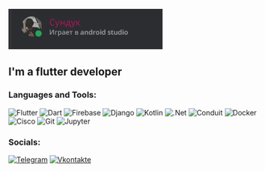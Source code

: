 [![Header](https://github.com/Asliddin009/Asliddin009/blob/main/assets/oHCXJV3EK8o.jpg)]()

## I'm a flutter developer


### Languages and Tools:
![Flutter](https://img.shields.io/badge/-Flutter-090909?style=for-the-badge&logo=flutter&logoColor=47C5FB)
![Dart](https://img.shields.io/badge/-Dart-090909?style=for-the-badge&logo=dart&logoColor=097CDB)
![Firebase](https://img.shields.io/badge/-Firebase-090909?style=for-the-badge&logo=firebase&logoColor=F8C52C)
![Django](https://img.shields.io/badge/-Django-090909?style=for-the-badge&logo=django&logoColor=F88C00)
![Kotlin](https://img.shields.io/badge/-Kotlin-090909?style=for-the-badge&logo=Kotlin&logoColor=E9D54D)
![.Net](https://img.shields.io/badge/-Framework-090909?style=for-the-badge&logo=.net&logoColor=E5D3FF)
![Conduit](https://img.shields.io/badge/-conduit-090909?style=for-the-badge&logo=conduit&logoColor=6296CC)
![Docker](https://img.shields.io/badge/-Docker-090909?style=for-the-badge&logo=docker&logoColor=2496ED)
![Cisco](https://img.shields.io/badge/-Cisco-090909?style=for-the-badge&logo=cisco&logoColor=1BA0D7)
![Git](https://img.shields.io/badge/-Git-090909?style=for-the-badge&logo=git&logoColor=F05032)
![Jupyter](https://img.shields.io/badge/-Jupyter-090909?style=for-the-badge&logo=jupyter&logoColor=F37626)






### Socials:
[![Telegram](https://img.shields.io/badge/-Telegram-090909?style=for-the-badge&logo=telegram&logoColor=27A0D9)](https://t.me/ds_ss_qrt)
[![Vkontakte](https://img.shields.io/badge/-Vkontakte-090909?style=for-the-badge&logo=Vk&logoColor=4F7DB3)](https://vk.com/ds_ss_qrt)

